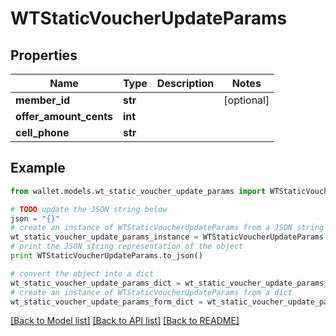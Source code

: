 # WTStaticVoucherUpdateParams


## Properties

Name | Type | Description | Notes
------------ | ------------- | ------------- | -------------
**member_id** | **str** |  | [optional] 
**offer_amount_cents** | **int** |  | 
**cell_phone** | **str** |  | 

## Example

```python
from wallet.models.wt_static_voucher_update_params import WTStaticVoucherUpdateParams

# TODO update the JSON string below
json = "{}"
# create an instance of WTStaticVoucherUpdateParams from a JSON string
wt_static_voucher_update_params_instance = WTStaticVoucherUpdateParams.from_json(json)
# print the JSON string representation of the object
print WTStaticVoucherUpdateParams.to_json()

# convert the object into a dict
wt_static_voucher_update_params_dict = wt_static_voucher_update_params_instance.to_dict()
# create an instance of WTStaticVoucherUpdateParams from a dict
wt_static_voucher_update_params_form_dict = wt_static_voucher_update_params.from_dict(wt_static_voucher_update_params_dict)
```
[[Back to Model list]](../README.md#documentation-for-models) [[Back to API list]](../README.md#documentation-for-api-endpoints) [[Back to README]](../README.md)


